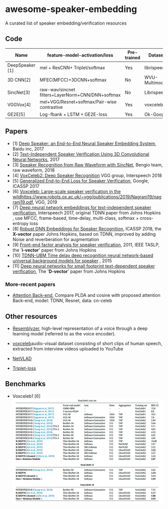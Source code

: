 # awesome-speaker-embedding
A curated list of speaker embedding/verification resources

## Code 

| Name |  feature-model-activation/loss | Pre-trained | Datasets|  Link |
| ---- | -------- | -------- | ------- | -------  |
| DeepSpeaker \[1\] |  mel + ResCNN+ Triplet/softmax | Yes |librispeech|  [tensorflow](https://github.com/philipperemy/deep-speaker]) |
|3D CNN\[2\]| MFEC(MFCC)+3DCNN+softmax| No| WVU-Multimodal |  [tensorflow](https://github.com/astorfi/3D-convolutional-speaker-recognition)|
|SincNet\[3\]|raw-wav/sincnet filters+LayerNorm+CNN/DNN+softmax|No|Librispeech|[pytorch](https://github.com/mravanelli/SincNet) [speechbrain](https://github.com/speechbrain/speechbrain)|
|VGGVox\[4\]|mel+VGG/Resnet+softmax/Pair-wise contrastive|Yes|voxceleb1&2 | [Matconvnet](https://github.com/a-nagrani/VGGVox) |
|GE2E\[5\]|Log-fbank + LSTM + GE2E-loss|Yes| Ok-Google| [pytorch](https://github.com/HarryVolek/PyTorch_Speaker_Verification),[Tensorflow](https://github.com/Janghyun1230/Speaker_Verification) |

## Papers
- \[1\] [Deep Speaker: an End-to-End Neural Speaker Embedding System](https://arxiv.org/abs/1705.02304), Baidu inc, 2017
- \[2\] [Text-Independent Speaker Verification Using 3D Convolutional Neural Networks](https://arxiv.org/abs/1705.09422), 2017
- \[3\] [Speaker Recognition from Raw Waveform with SincNet](https://arxiv.org/abs/1808.00158), Bengio team,  raw waveform, 2018
- \[4\] [VoxCeleb2: Deep Speaker Recognition](https://arxiv.org/abs/1806.05622) VGG group, Interspeech 2018
- \[5\] [Generalized End-to-End Loss for Speaker Verification](https://arxiv.org/abs/1710.10467), Google, ICASSP 2017
- \[6\] [Voxceleb: Large-scale speaker verification in the wild]()https://www.robots.ox.ac.uk/~vgg/publications/2019/Nagrani19/nagrani19.pdf, VGG, 2019
- \[7\] [Deep neural network embeddings for text-independent speaker verification](http://danielpovey.com/files/2017_interspeech_embeddings.pdf), Interspeech 2017, original TDNN paper from Johns Hopkins , use MFCC, frame-based, time-delay, multi-class, softmax + cross-entropy loss
- \[8\] [Robust DNN Embeddings for Speaker Recognition](https://arxiv.org/pdf/1803.09153v1.pdf), ICASSP 2018, the <b>X-vector</b> paper Johns Hopkins,  based on TDNN, improved by adding Noise and reverberation for augmentation
- \[9\] [Front-end factor analysis for speaker verification](http://groups.csail.mit.edu/sls/archives/root/publications/2010/Dehak_IEEE_Transactions.pdf), 2011, IEEE TASLP,  the '<b>i-vector</b>' paper from Johns Hopkins 
- \[10\] [TDNN-UBM Time delay deep recognition neural network-based universal background models for speaker](https://www.danielpovey.com/files/2015_asru_tdnn_ubm.pdf) , 2015 
- \[11\] [Deep neural networks for small footprint text-dependent speaker verification](https://static.googleusercontent.com/media/research.google.com/en//pubs/archive/41939.pdf), The '<b>D-vector</b>' paper from Johns Hopkins 

### More-recent papers
- [Attention Back-end](https://arxiv.org/pdf/2104.01541.pdf), Compare PLDA and cosine with proposed attention Back-end, model: TDNN, Resnet, data: cn-celeb



## Other resources
- [Resemblyzer](https://github.com/resemble-ai/Resemblyzer), high-level representation of a voice through a deep learning model (referred to as the voice encoder).
- [voxceleb](https://www.robots.ox.ac.uk/~vgg/data/voxceleb/)audio-visual dataset consisting of short clips of human speech, extracted from interview videos uploaded to YouTube

- [NetVLAD](https://github.com/lyakaap/NetVLAD-pytorch)
- [Triplet-loss](https://omoindrot.github.io/triplet-loss)

## Benchmarks
- Voxceleb1 \[6\]
![vox1](./res/vox1_benchmark.png)